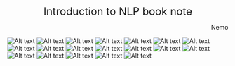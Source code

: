 <center><font size =5>Introduction to NLP book note</font></center>
<p align='right'>Nemo</p>

![Alt text](images/note-15.jpg)
![Alt text](images/note-16.jpg) 
![Alt text](images/note-17.jpg)
![Alt text](images/note-18.jpg)
![Alt text](images/note-19.jpg) 
![Alt text](images/note-20.jpg) 
![Alt text](images/note-21.jpg) 
![Alt text](images/note-22.jpg)
![Alt text](images/note-23.jpg)
![Alt text](images/note-24.jpg)
![Alt text](images/note-25.jpg)
![Alt text](images/note-26.jpg)
![Alt text](images/note-27.jpg)
![Alt text](images/note-28.jpg) 
![Alt text](images/note-29.jpg) 
![Alt text](images/note-30.jpg)
![Alt text](images/note-31.jpg)
![Alt text](images/note-32.jpg)
![Alt text](images/note-33.jpg)